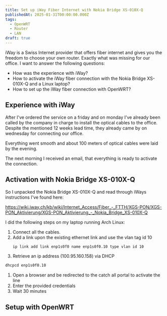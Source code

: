 ```yaml
---
title: Set up iWay Fiber Internet with Nokia Bridge XS-010X-Q
publishedAt: 2025-01-31T00:00:00.000Z
tags:
  - OpenWRT
  - Router
  - LAN
draft: true
---
```


iWay is a Swiss Internet provider that offers fiber internet and gives you the freedom to choose your own router. Exactly what was missing for our office. I want to answer the following questions:

- How was the experience with iWay?
- How to activate the iWay fiber connection with the Nokia Bridge XS-010X-Q and a Linux laptop?
- How to set up the iWay fiber connection with OpenWRT?

## Experience with iWay

After I've ordered the service on a friday and on monday I've already been called by the company in charge to install the optical cables to the office. Despite the mentioned 12 weeks lead time, they already came by on wednesday for connecting our office.

Everything went smooth and about 100 meters of optical cables were laid by the evening.

The next morning I received an email, that everything is ready to activate the connection.

## Activation with Nokia Bridge XS-010X-Q

So I unpacked the Nokia Bridge XS-010X-Q and read through iWays instructions I've found here:

https://wiki.iway.ch/kb/wiki/Internet_Access/Fiber_-_FTTH/XGS-PON/XGS-PON_Aktivierung/XGS-PON_Aktivierung_-_Nokia_Bridge_XS-010X-Q

I did the following steps on my laptop running Arch Linux:

1. Connect all the cables.
1. Add a link upon the existing ethernet link and use the vlan tag id 10
   ```bash
   ip link add link enp1s0f0 name enp1s0f0.10 type vlan id 10
   ```
1. Retrieve an ip address (100.95.160.158) via DHCP
  ```bash
  dhcpcd enp1s0f0.10
  ```
1. Open a browser and be redirected to the catch all portal to activate the line
1. Enter the provided credentials
1. Wait 30 minutes

## Setup with OpenWRT

